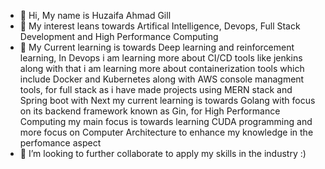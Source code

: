 - 👋 Hi, My name is Huzaifa Ahmad Gill
- 👀 My interest leans towards Artifical Intelligence, Devops, Full Stack Development and High Performance Computing
- 🌱 My Current learning is towards Deep learning and reinforcement learning, In Devops i am learning more about CI/CD tools like jenkins along with that i am learning more about containerization tools which include Docker and Kubernetes along with AWS console managment tools, for full stack as i have made projects using MERN stack and Spring boot with Next my current learning is towards Golang with focus on its backend framework known as Gin, for High Performance Computing my main focus is towards learning CUDA programming and more focus on Computer Architecture to enhance my knowledge in the perfomance aspect
- 💞️ I’m looking to further collaborate to apply my skills in the industry :)



<!---
huzaifa678/huzaifa678 is a ✨ special ✨ repository because its `README.md` (this file) appears on your GitHub profile.
You can click the Preview link to take a look at your changes.
--->

